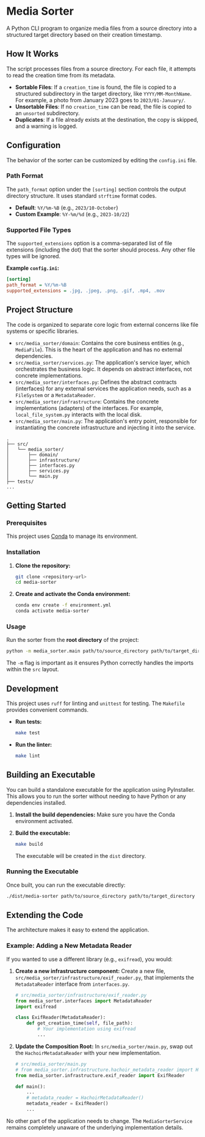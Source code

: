 # Media Sorter

A Python CLI program to organize media files from a source directory into a structured target directory based on their creation timestamp.

## How It Works

The script processes files from a source directory. For each file, it attempts to read the creation time from its metadata.

- **Sortable Files**: If a `creation_time` is found, the file is copied to a structured subdirectory in the target directory, like `YYYY/MM-MonthName`. For example, a photo from January 2023 goes to `2023/01-January/`.
- **Unsortable Files**: If no `creation_time` can be read, the file is copied to an `unsorted` subdirectory.
- **Duplicates**: If a file already exists at the destination, the copy is skipped, and a warning is logged.

## Configuration

The behavior of the sorter can be customized by editing the `config.ini` file.

### Path Format

The `path_format` option under the `[sorting]` section controls the output directory structure. It uses standard `strftime` format codes.

- **Default**: `%Y/%m-%B` (e.g., `2023/10-October`)
- **Custom Example**: `%Y-%m/%d` (e.g., `2023-10/22`)

### Supported File Types

The `supported_extensions` option is a comma-separated list of file extensions (including the dot) that the sorter should process. Any other file types will be ignored.

**Example `config.ini`:**
```ini
[sorting]
path_format = %Y/%m-%B
supported_extensions = .jpg, .jpeg, .png, .gif, .mp4, .mov
```

## Project Structure

The code is organized to separate core logic from external concerns like file systems or specific libraries.

- `src/media_sorter/domain`: Contains the core business entities (e.g., `MediaFile`). This is the heart of the application and has no external dependencies.
- `src/media_sorter/services.py`: The application's service layer, which orchestrates the business logic. It depends on abstract interfaces, not concrete implementations.
- `src/media_sorter/interfaces.py`: Defines the abstract contracts (interfaces) for any external services the application needs, such as a `FileSystem` or a `MetadataReader`.
- `src/media_sorter/infrastructure`: Contains the concrete implementations (adapters) of the interfaces. For example, `local_file_system.py` interacts with the local disk.
- `src/media_sorter/main.py`: The application's entry point, responsible for instantiating the concrete infrastructure and injecting it into the service.

```
.
├── src/
│   └── media_sorter/
│       ├── domain/
│       ├── infrastructure/
│       ├── interfaces.py
│       ├── services.py
│       └── main.py
├── tests/
...
```

## Getting Started

### Prerequisites

This project uses [Conda](https://docs.conda.io/en/latest/) to manage its environment.

### Installation

1.  **Clone the repository:**
    ```bash
    git clone <repository-url>
    cd media-sorter
    ```

2.  **Create and activate the Conda environment:**
    ```bash
    conda env create -f environment.yml
    conda activate media-sorter
    ```

### Usage

Run the sorter from the **root directory** of the project:

```bash
python -m media_sorter.main path/to/source_directory path/to/target_directory
```
The `-m` flag is important as it ensures Python correctly handles the imports within the `src` layout.

## Development

This project uses `ruff` for linting and `unittest` for testing. The `Makefile` provides convenient commands.

- **Run tests:**
  ```bash
  make test
  ```
- **Run the linter:**
  ```bash
  make lint
  ```

## Building an Executable

You can build a standalone executable for the application using PyInstaller. This allows you to run the sorter without needing to have Python or any dependencies installed.

1.  **Install the build dependencies:**
    Make sure you have the Conda environment activated.

2.  **Build the executable:**
    ```bash
    make build
    ```
    The executable will be created in the `dist` directory.

### Running the Executable

Once built, you can run the executable directly:

```bash
./dist/media-sorter path/to/source_directory path/to/target_directory
```

## Extending the Code

The architecture makes it easy to extend the application.

### Example: Adding a New Metadata Reader

If you wanted to use a different library (e.g., `exifread`), you would:

1.  **Create a new infrastructure component:**
    Create a new file, `src/media_sorter/infrastructure/exif_reader.py`, that implements the `MetadataReader` interface from `interfaces.py`.

    ```python
    # src/media_sorter/infrastructure/exif_reader.py
    from media_sorter.interfaces import MetadataReader
    import exifread

    class ExifReader(MetadataReader):
        def get_creation_time(self, file_path):
            # Your implementation using exifread
            ...
    ```

2.  **Update the Composition Root:**
    In `src/media_sorter/main.py`, swap out the `HachoirMetadataReader` with your new implementation.

    ```python
    # src/media_sorter/main.py
    # from media_sorter.infrastructure.hachoir_metadata_reader import HachoirMetadataReader
    from media_sorter.infrastructure.exif_reader import ExifReader

    def main():
        ...
        # metadata_reader = HachoirMetadataReader()
        metadata_reader = ExifReader()
        ...
    ```
No other part of the application needs to change. The `MediaSorterService` remains completely unaware of the underlying implementation details.
